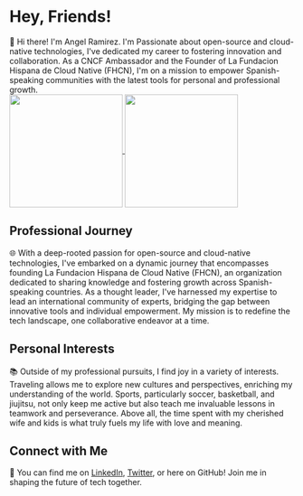 # Hey, Friends!

👋 Hi there! I'm Angel Ramirez. I'm Passionate about open-source and cloud-native technologies, I've dedicated my career to fostering innovation and collaboration. As a CNCF Ambassador and the Founder of La Fundacion Hispana de Cloud Native (FHCN), I'm on a mission to empower Spanish-speaking communities with the latest tools for personal and professional growth.
<br />
<a href="https://github.com/anuraghazra/github-readme-stats">
  <img height=200 align="center" src="https://github-readme-stats.vercel.app/api?username=ar4mirez&show_icons=true&theme=transparent" />
</a>
<a href="https://github.com/anuraghazra/convoychat">
  <img height=200 align="center" src="https://github-readme-stats.vercel.app/api/top-langs?username=ar4mirez&layout=compact&langs_count=8&card_width=320&theme=transparent" />
</a>

## Professional Journey
🌐 With a deep-rooted passion for open-source and cloud-native technologies, I've embarked on a dynamic journey that encompasses founding La Fundacion Hispana de Cloud Native (FHCN), an organization dedicated to sharing knowledge and fostering growth across Spanish-speaking countries. As a thought leader, I've harnessed my expertise to lead an international community of experts, bridging the gap between innovative tools and individual empowerment. My mission is to redefine the tech landscape, one collaborative endeavor at a time.

## Personal Interests
📚 Outside of my professional pursuits, I find joy in a variety of interests. Traveling allows me to explore new cultures and perspectives, enriching my understanding of the world. Sports, particularly soccer, basketball, and jiujitsu, not only keep me active but also teach me invaluable lessons in teamwork and perseverance. Above all, the time spent with my cherished wife and kids is what truly fuels my life with love and meaning.

## Connect with Me
🔗 You can find me on [LinkedIn](https://www.linkedin.com/in/ar4mirez/), [Twitter](https://twitter.com/ar4mirez), or here on GitHub! Join me in shaping the future of tech together.
